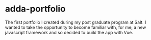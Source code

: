# adda-portfolio

The first portfolio I created during my post graduate program at Salt. 
I wanted to take the opportunity to become familiar with, for me, a new javascript framework and so decided to build the app with Vue.

